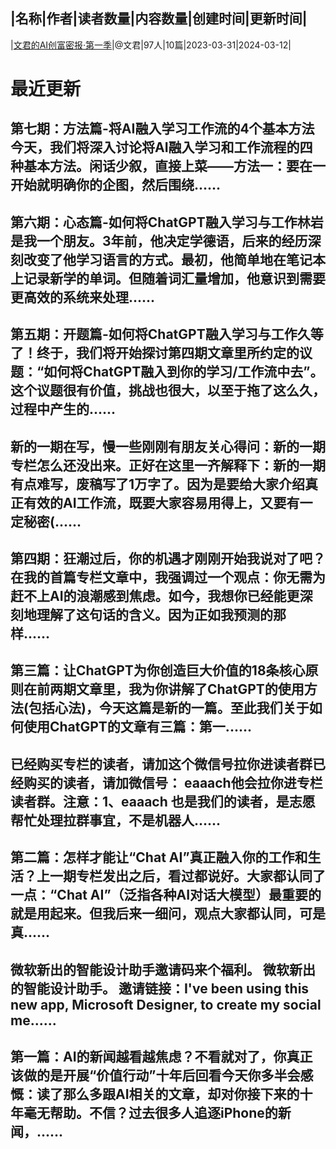 |名称|作者|读者数量|内容数量|创建时间|更新时间|
---
|[文君的AI创富密报·第一季](https://xiaobot.net/p/AIchuangfuS01?refer=0b133df9-27dc-423b-8101-639049001c13)|@文君|97人|10篇|2023-03-31|2024-03-12|

# 最近更新
## 第七期：方法篇-将AI融入学习工作流的4个基本方法今天，我们将深入讨论将AI融入学习和工作流程的四种基本方法。闲话少叙，直接上菜——方法一：要在一开始就明确你的企图，然后围绕......
## 第六期：心态篇-如何将ChatGPT融入学习与工作林岩是我一个朋友。3年前，他决定学德语，后来的经历深刻改变了他学习语言的方式。最初，他简单地在笔记本上记录新学的单词。但随着词汇量增加，他意识到需要更高效的系统来处理......
## 第五期：开题篇-如何将ChatGPT融入学习与工作久等了！终于，我们将开始探讨第四期文章里所约定的议题：“如何将ChatGPT融入到你的学习/工作流中去”。这个议题很有价值，挑战也很大，以至于拖了这么久，过程中产生的......
## 新的一期在写，慢一些刚刚有朋友关心得问：新的一期专栏怎么还没出来。正好在这里一齐解释下：新的一期有点难写，废稿写了1万字了。因为是要给大家介绍真正有效的AI工作流，既要大家容易用得上，又要有一定秘密(......
## 第四期：狂潮过后，你的机遇才刚刚开始我说对了吧？在我的首篇专栏文章中，我强调过一个观点：你无需为赶不上AI的浪潮感到焦虑。如今，我想你已经能更深刻地理解了这句话的含义。因为正如我预测的那样......
## 第三篇：让ChatGPT为你创造巨大价值的18条核心原则在前两期文章里，我为你讲解了ChatGPT的使用方法(包括心法)，今天这篇是新的一篇。至此我们关于如何使用ChatGPT的文章有三篇：第一......
## 已经购买专栏的读者，请加这个微信号拉你进读者群已经购买的读者，请加微信号： eaaach他会拉你进专栏读者群。注意：1、eaaach 也是我们的读者，是志愿帮忙处理拉群事宜，不是机器人......
## 第二篇：怎样才能让“Chat AI”真正融入你的工作和生活？上一期专栏发出之后，看过都说好。大家都认同了一点：“Chat AI”（泛指各种AI对话大模型）最重要的就是用起来。但我后来一细问，观点大家都认同，可是真......
## 微软新出的智能设计助手邀请码来个福利。 微软新出的智能设计助手。 邀请链接：I've been using this new app, Microsoft Designer, to create my social me......
## 第一篇：AI的新闻越看越焦虑？不看就对了，你真正该做的是开展“价值行动”十年后回看今天你多半会感慨：读了那么多跟AI相关的文章，却对你接下来的十年毫无帮助。不信？过去很多人追逐iPhone的新闻，......

